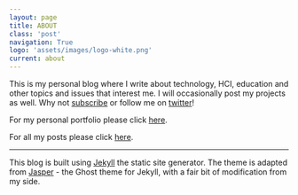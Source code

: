 ```yaml
---
layout: page
title: ABOUT
class: 'post'
navigation: True
logo: 'assets/images/logo-white.png'
current: about
---
```


This is my personal blog where I write about technology, HCI, education and other topics and issues that interest me. I will occasionally post my projects as well.
Why not [subscribe]({{site.baseurl}}feed.xml) or follow me on [twitter](https://twitter.com/ioKarki)!

For my personal portfolio please click [here](http://deepakkarki.github.io/).

For all my posts please click [here](http://deepakkarki.github.io/blog/author/karki/).

------------

This blog is built using [Jekyll](http://jekyllrb.com/) the static site generator. The theme is adapted from [Jasper](https://github.com/biomadeira/jasper) - the Ghost theme for Jekyll, with a fair bit of modification from my side.
